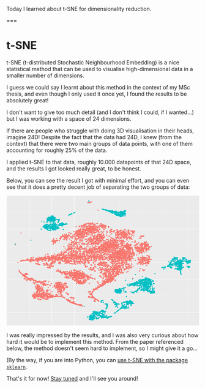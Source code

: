 Today I learned about t-SNE for dimensionality reduction.

===


# t-SNE

t-SNE (t-distributed Stochastic Neighbourhood Embedding) is a nice statistical method
that can be used to visualise high-dimensional data in a smaller number of dimensions.

I guess we could say I learnt about this method in the context of my MSc thesis,
and even though I only used it once yet,
I found the results to be absolutely great!

I don't want to give too much detail
(and I don't think I could, if I wanted...)
but I was working with a space of 24 dimensions.

If there are people who struggle with doing 3D visualisation in their heads,
imagine 24D!
Despite the fact that the data had 24D,
I knew (from the context) that there were two main groups of data points,
with one of them accounting for roughly 25% of the data.

I applied t-SNE to that data,
roughly 10.000 datapoints of that 24D space,
and the results I got looked really great, to be honest.

Below, you can see the result I got with minimal effort,
and you can even see that it does a pretty decent job of separating the two groups of data:

![A 2D visualisation of the data that t-SNE projects in the lower dimensional space.](thumbnail.png "2D projection of a 24D space.")

I was really impressed by the results,
and I was also very curious about how hard it would be to implement this method.
From the paper referenced below,
the method doesn't seem hard to implement,
so I might give it a go...

(By the way, if you are into Python, you can [use t-SNE with the package `sklearn`][sklearn-tsne].


That's it for now! [Stay tuned][subscribe] and I'll see you around!

[subscribe]: /subscribe

[sklearn-tsne]: https://scikit-learn.org/stable/modules/generated/sklearn.manifold.TSNE.html
